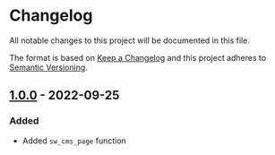 # Changelog

All notable changes to this project will be documented in this file.

The format is based on [Keep a Changelog](https://keepachangelog.com/en/1.0.0) and this project adheres
to [Semantic Versioning](https://semver.org/spec/v2.0.0.html).

## [1.0.0] - 2022-09-25

### Added

- Added `sw_cms_page` function

[1.0.0]: https://github.com/jhae-de/shopware-6-twig-extensions/releases/tag/v1.0.0
